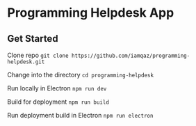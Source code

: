 # Programming Helpdesk App

## Get Started
Clone repo
`git clone https://github.com/iamqaz/programming-helpdesk.git`

Change into the directory
`cd programming-helpdesk`

Run locally in Electron
`npm run dev`

Build for deployment
`npm run build`

Run deployment build in Electron
`npm run electron`
